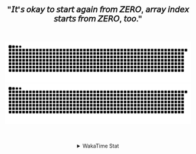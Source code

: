 <div  align="center">

<h2>"𝘐𝘵'𝘴 𝘰𝘬𝘢𝘺 𝘵𝘰 𝘴𝘵𝘢𝘳𝘵 𝘢𝘨𝘢𝘪𝘯 𝘧𝘳𝘰𝘮 𝘡𝘌𝘙𝘖, 𝘢𝘳𝘳𝘢𝘺 𝘪𝘯𝘥𝘦𝘹 𝘴𝘵𝘢𝘳𝘵𝘴 𝘧𝘳𝘰𝘮 𝘡𝘌𝘙𝘖, 𝘵𝘰𝘰."</h2>

<br/>

![github contribution grid snake animation](https://github.com/whoisnaisu/whoisnaisu/blob/output/github-contribution-grid-snake.svg#gh-light-mode-only)
![github contribution grid snake animation](https://github.com/whoisnaisu/whoisnaisu/blob/output/github-contribution-grid-snake-dark.svg#gh-dark-mode-only)

<br />

<!-- ![gif](https://github.com/whoisnaisu/whoisnaisu/blob/main/pixel-art-flying.gif)  -->


<br />

<details>
<summary>WakaTime Stat</summary>
<br />
  
<a href="https://wakatime.com"><img src="https://wakatime.com/share/@whoisnaisu/49f1259e-2b65-48a7-af2f-a08c8b02ce52.png" /></a>

</details> 


</div>
